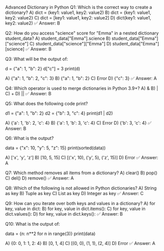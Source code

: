 Advanced Dictionary in Python
Q1: Which is the correct way to create a dictionary?
A) dict = (key1: value1, key2: value2)
B) dict = {key1: value1, key2: value2}
C) dict = [key1: value1, key2: value2]
D) dict(key1: value1, key2: value2)
✅ Answer: B


Q2: How do you access "science" score for "Emma" in a nested dictionary student_data?
A) student_data["Emma"].science
B) student_data["Emma"]["science"]
C) student_data["science"]["Emma"]
D) student_data["Emma"][science]
✅ Answer: B


Q3: What will be the output of:

d = {"a": 1, "b": 2}
d["c"] = 3
print(d)

A) {"a": 1, "b": 2, "c": 3}
B) {"a": 1, "b": 2}
C) Error
D) {"c": 3}
✅ Answer: A


Q4: Which operator is used to merge dictionaries in Python 3.9+?
A) &
B) |
C) +
D) ||
✅ Answer: B


Q5: What does the following code print?

d1 = {"a": 1, "b": 2}
d2 = {"b": 3, "c": 4}
print(d1 | d2)

A) {'a': 1, 'b': 2, 'c': 4}
B) {'a': 1, 'b': 3, 'c': 4}
C) Error
D) {'b': 3, 'c': 4}
✅ Answer: B


Q6: What is the output?

data = {"x": 10, "y": 5, "z": 15}
print(sorted(data))

A) ['x', 'y', 'z']
B) [10, 5, 15]
C) [('x', 10), ('y', 5), ('z', 15)]
D) Error
✅ Answer: A


Q7: Which method removes all items from a dictionary?
A) clear()
B) pop()
C) del()
D) remove()
✅ Answer: A


Q8: Which of the following is not allowed in Python dictionaries?
A) String as key
B) Tuple as key
C) List as key
D) Integer as key
✅ Answer: C


Q9: How can you iterate over both keys and values in a dictionary?
A) for key, value in dict:
B) for key, value in dict.items():
C) for key, value in dict.values():
D) for key, value in dict.keys():
✅ Answer: B

Q10: What is the output of:

data = {n: n**2 for n in range(3)}
print(data)

A) {0: 0, 1: 1, 2: 4}
B) [0, 1, 4]
C) [(0, 0), (1, 1), (2, 4)]
D) Error
✅ Answer: A